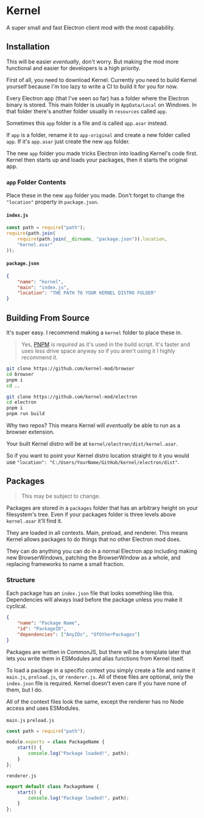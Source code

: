 # Kernel

A super small and fast Electron client mod with the most capability.

## Installation

This will be easier _eventually_, don't worry. But making the mod more functional and easier for developers is a high priority.

First of all, you need to download Kernel. Currently you need to build Kernel yourself because I'm too lazy to write a CI to build it for you for now.

Every Electron app (that I've seen so far) has a folder where the Electron binary is stored. This main folder is usually in `AppData/Local` on Windows. In that folder there's another folder usually in `resources` called `app`.

Sometimes this `app` folder is a file and is called `app.asar` instead.

If `app` is a folder, rename it to `app-original` and create a new folder called `app`. If it's `app.asar` just create the new `app` folder.

The new `app` folder you made tricks Electron into loading Kernel's code first. Kernel then starts up and loads your packages, then it starts the original app.

### `app` Folder Contents

Place these in the new `app` folder you made. Don't forget to change the `"location"` property in `package.json`.

#### `index.js`

```js
const path = require("path");
require(path.join(
	require(path.join(__dirname, "package.json")).location,
	"kernel.asar"
));
```

#### `package.json`

```json
{
	"name": "kernel",
	"main": "index.js",
	"location": "THE PATH TO YOUR KERNEL DISTRO FOLDER"
}
```

## Building From Source

It's super easy. I recommend making a `kernel` folder to place these in.

> Yes, [PNPM](https://github.com/pnpm/pnpm) is _required_ as it's used in the build script. It's faster and uses less drive space anyway so if you aren't using it I highly recommend it.

```bash
git clone https://github.com/kernel-mod/browser
cd browser
pnpm i
cd ..

git clone https://github.com/kernel-mod/electron
cd electron
pnpm i
pnpm run build
```

Why two repos? This means Kernel will _eventually_ be able to run as a browser extension.

Your built Kernel distro will be at `kernel/electron/dist/kernel.asar`.

So if you want to point your Kernel distro location straight to it you would use `"location": "C:/Users/YourName/GitHub/kernel/electron/dist"`.

## Packages

> This may be subject to change.

Packages are stored in a `packages` folder that has an arbitrary height on your filesystem's tree. Even if your packages folder is three levels above `kernel.asar` it'll find it.

They are loaded in all contexts. Main, preload, and renderer. This means Kernel allows packages to do things that no other Electron mod does.

They can do anything you can do in a normal Electron app including making new BrowserWindows, patching the BrowserWindow as a whole, and replacing frameworks to name a small fraction.

### Structure

Each package has an `index.json` file that looks something like this. Dependencies will always load before the package unless you make it cyclical.

```json
{
	"name": "Package Name",
	"id": "PackageID",
	"dependencies": ["AnyIDs", "OfOtherPackages"]
}
```

Packages are written in CommonJS, but there will be a template later that lets you write them in ESModules and alias functions from Kernel itself.

To load a package in a specific context you simply create a file and name it `main.js`, `preload.js`, or `renderer.js`. All of these files are optional, only the `index.json` file is required. Kernel doesn't even care if you have none of them, but I do.

All of the context files look the same, except the renderer has no Node access and uses ESModules.

`main.js` `preload.js`
```js
const path = require("path");

module.exports = class PackageName {
	start() {
		console.log("Package loaded!", path);
	}
};
```

`renderer.js`
```js
export default class PackageName {
	start() {
		console.log("Package loaded!", path);
	}
};
```
